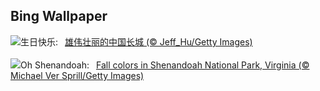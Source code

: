 ## Bing Wallpaper
![](https://www.bing.com/th?id=OHR.NationalDay2023_ZH-CN8608297006_UHD.jpg&w=1000)生日快乐:&nbsp;&ensp;[雄伟壮丽的中国长城 (© Jeff_Hu/Getty Images)](https://www.bing.com/th?id=OHR.NationalDay2023_ZH-CN8608297006_UHD.jpg)
<br><br/>
![](https://www.bing.com/th?id=OHR.ShenandoahFoliage_EN-US9719781431_UHD.jpg&w=1000)Oh Shenandoah:&nbsp;&ensp;[Fall colors in Shenandoah National Park, Virginia (© Michael Ver Sprill/Getty Images)](https://www.bing.com/th?id=OHR.ShenandoahFoliage_EN-US9719781431_UHD.jpg)
<br><br/>

